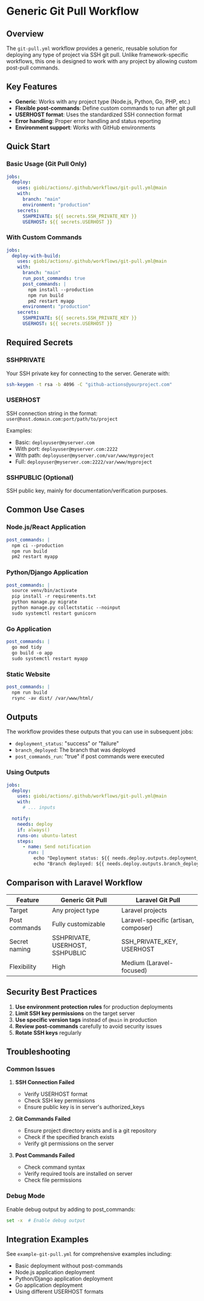 # Generic Git Pull Workflow

## Overview

The `git-pull.yml` workflow provides a generic, reusable solution for deploying any type of project via SSH git pull. Unlike framework-specific workflows, this one is designed to work with any project by allowing custom post-pull commands.

## Key Features

- **Generic**: Works with any project type (Node.js, Python, Go, PHP, etc.)
- **Flexible post-commands**: Define custom commands to run after git pull
- **USERHOST format**: Uses the standardized SSH connection format
- **Error handling**: Proper error handling and status reporting
- **Environment support**: Works with GitHub environments

## Quick Start

### Basic Usage (Git Pull Only)
```yaml
jobs:
  deploy:
    uses: giobi/actions/.github/workflows/git-pull.yml@main
    with:
      branch: "main"
      environment: "production"
    secrets:
      SSHPRIVATE: ${{ secrets.SSH_PRIVATE_KEY }}
      USERHOST: ${{ secrets.USERHOST }}
```

### With Custom Commands
```yaml
jobs:
  deploy-with-build:
    uses: giobi/actions/.github/workflows/git-pull.yml@main
    with:
      branch: "main"
      run_post_commands: true
      post_commands: |
        npm install --production
        npm run build
        pm2 restart myapp
      environment: "production"
    secrets:
      SSHPRIVATE: ${{ secrets.SSH_PRIVATE_KEY }}  
      USERHOST: ${{ secrets.USERHOST }}
```

## Required Secrets

### SSHPRIVATE
Your SSH private key for connecting to the server. Generate with:
```bash
ssh-keygen -t rsa -b 4096 -C "github-actions@yourproject.com"
```

### USERHOST
SSH connection string in the format: `user@host.domain.com:port/path/to/project`

Examples:
- Basic: `deployuser@myserver.com`
- With port: `deployuser@myserver.com:2222`
- With path: `deployuser@myserver.com/var/www/myproject`
- Full: `deployuser@myserver.com:2222/var/www/myproject`

### SSHPUBLIC (Optional)
SSH public key, mainly for documentation/verification purposes.

## Common Use Cases

### Node.js/React Application
```yaml
post_commands: |
  npm ci --production
  npm run build
  pm2 restart myapp
```

### Python/Django Application
```yaml
post_commands: |
  source venv/bin/activate
  pip install -r requirements.txt
  python manage.py migrate
  python manage.py collectstatic --noinput
  sudo systemctl restart gunicorn
```

### Go Application
```yaml
post_commands: |
  go mod tidy
  go build -o app
  sudo systemctl restart myapp
```

### Static Website
```yaml
post_commands: |
  npm run build
  rsync -av dist/ /var/www/html/
```

## Outputs

The workflow provides these outputs that you can use in subsequent jobs:

- `deployment_status`: "success" or "failure"
- `branch_deployed`: The branch that was deployed
- `post_commands_run`: "true" if post commands were executed

### Using Outputs
```yaml
jobs:
  deploy:
    uses: giobi/actions/.github/workflows/git-pull.yml@main
    with:
      # ... inputs

  notify:
    needs: deploy
    if: always()
    runs-on: ubuntu-latest
    steps:
      - name: Send notification
        run: |
          echo "Deployment status: ${{ needs.deploy.outputs.deployment_status }}"
          echo "Branch deployed: ${{ needs.deploy.outputs.branch_deployed }}"
```

## Comparison with Laravel Workflow

| Feature | Generic Git Pull | Laravel Git Pull |
|---------|------------------|------------------|
| Target | Any project type | Laravel projects |
| Post commands | Fully customizable | Laravel-specific (artisan, composer) |
| Secret naming | SSHPRIVATE, USERHOST, SSHPUBLIC | SSH_PRIVATE_KEY, USERHOST |
| Flexibility | High | Medium (Laravel-focused) |

## Security Best Practices

1. **Use environment protection rules** for production deployments
2. **Limit SSH key permissions** on the target server
3. **Use specific version tags** instead of `@main` in production
4. **Review post-commands** carefully to avoid security issues
5. **Rotate SSH keys** regularly

## Troubleshooting

### Common Issues

1. **SSH Connection Failed**
   - Verify USERHOST format
   - Check SSH key permissions
   - Ensure public key is in server's authorized_keys

2. **Git Commands Failed**
   - Ensure project directory exists and is a git repository
   - Check if the specified branch exists
   - Verify git permissions on the server

3. **Post Commands Failed**
   - Check command syntax
   - Verify required tools are installed on server
   - Check file permissions

### Debug Mode
Enable debug output by adding to post_commands:
```bash
set -x  # Enable debug output
```

## Integration Examples

See `example-git-pull.yml` for comprehensive examples including:
- Basic deployment without post-commands
- Node.js application deployment
- Python/Django application deployment
- Go application deployment
- Using different USERHOST formats